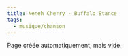 ```yaml
---
title: Neneh Cherry - Buffalo Stance
tags:
  - musique/chanson
---
```


Page créée automatiquement, mais vide.
